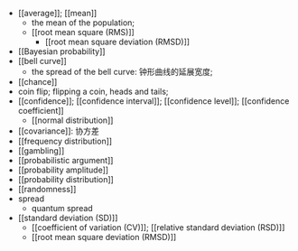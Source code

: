 - [[average]]; [[mean]]
    - the mean of the population; 
    - [[root mean square (RMS)]]
        - [[root mean square deviation (RMSD)]]
- [[Bayesian probability]]
- [[bell curve]]
    - the spread of the bell curve: 钟形曲线的延展宽度;
- [[chance]]
- coin flip; flipping a coin, heads and tails;
- [[confidence]]; [[confidence interval]]; [[confidence level]]; [[confidence coefficient]]
    - [[normal distribution]]
- [[covariance]]: 协方差
- [[frequency distribution]]
- [[gambling]]
- [[probabilistic argument]]
- [[probability amplitude]]
- [[probability distribution]]
- [[randomness]]
- spread
    - quantum spread
- [[standard deviation (SD)]]
    - [[coefficient of variation (CV)]]; [[relative standard deviation (RSD)]]
    - [[root mean square deviation (RMSD)]]
